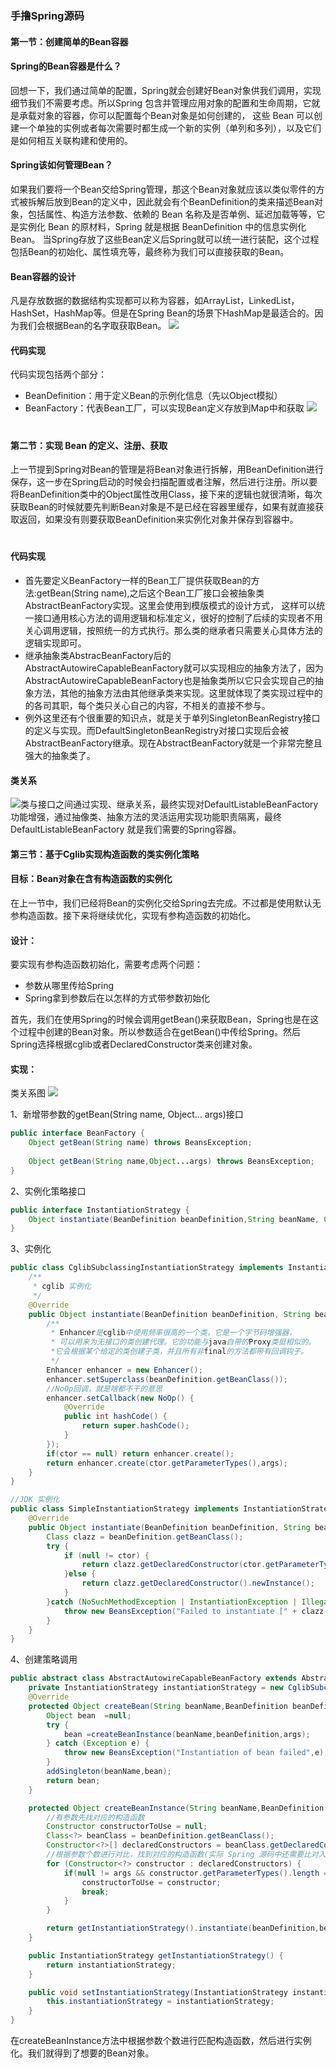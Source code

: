 ### 手撸Spring源码
#### 第一节：创建简单的Bean容器
#### Spring的Bean容器是什么？
回想一下，我们通过简单的配置，Spring就会创建好Bean对象供我们调用，实现细节我们不需要考虑。所以Spring 包含并管理应用对象的配置和生命周期，它就是承载对象的容器，你可以配置每个Bean对象是如何创建的，
这些 Bean 可以创建一个单独的实例或者每次需要时都生成一个新的实例（单列和多列），以及它们是如何相互关联构建和使用的。

#### Spring该如何管理Bean？
如果我们要将一个Bean交给Spring管理，那这个Bean对象就应该以类似零件的方式被拆解后放到Bean的定义中，因此就会有个BeanDefinition的类来描述Bean对象，包括属性、构造方法参数、依赖的 Bean 名称及是否单例、延迟加载等等，它是实例化 Bean 的原材料，Spring 就是根据 BeanDefinition 中的信息实例化 Bean。
当Spring存放了这些Bean定义后Spring就可以统一进行装配，这个过程包括Bean的初始化、属性填充等，最终称为我们可以直接获取的Bean。

#### Bean容器的设计
凡是存放数据的数据结构实现都可以称为容器，如ArrayList，LinkedList，HashSet，HashMap等。但是在Spring Bean的场景下HashMap是最适合的。因为我们会根据Bean的名字取获取Bean。
![](https://yuboimg.oss-cn-hangzhou.aliyuncs.com/Spring/2023-04-01-081906.png)

#### 代码实现
代码实现包括两个部分：
* BeanDefinition：用于定义Bean的示例化信息（先以Object模拟）
* BeanFactory：代表Bean工厂，可以实现Bean定义存放到Map中和获取
![](https://yuboimg.oss-cn-hangzhou.aliyuncs.com/Spring/2023-04-01-084406.png)

#
#### 第二节：实现 Bean 的定义、注册、获取
上一节提到Spring对Bean的管理是将Bean对象进行拆解，用BeanDefinition进行保存，这一步在Spring启动的时候会扫描配置或者注解，然后进行注册。所以要将BeanDefinition类中的Object属性改用Class，接下来的逻辑也就很清晰，每次获取Bean的时候就要先判断Bean对象是不是已经在容器里缓存，如果有就直接获取返回，如果没有则要获取BeanDefinition来实例化对象并保存到容器中。
#
#### 代码实现
* 首先要定义BeanFactory一样的Bean工厂提供获取Bean的方法:getBean(String name),之后这个Bean工厂接口会被抽象类AbstractBeanFactory实现。这里会使用到模版模式的设计方式，
这样可以统一接口通用核心方法的调用逻辑和标准定义，很好的控制了后续的实现者不用关心调用逻辑，按照统一的方式执行。那么类的继承者只需要关心具体方法的逻辑实现即可。
* 继承抽象类AbstracBeanFactory后的AbstractAutowireCapableBeanFactory就可以实现相应的抽象方法了，因为AbstractAutowireCapableBeanFactory也是抽象类所以它只会实现自己的抽象方法，其他的抽象方法由其他继承类来实现。这里就体现了类实现过程中的的各司其职，每个类只关心自己的内容，不相关的直接不参与。
* 例外这里还有个很重要的知识点，就是关于单列SingletonBeanRegistry接口的定义与实现。而DefaultSingletonBeanRegistry对接口实现后会被AbstractBeanFactory继承。现在AbstractBeanFactory就是一个非常完整且强大的抽象类了。

#### 类关系
![](https://yuboimg.oss-cn-hangzhou.aliyuncs.com/Spring/2023-04-07-085711.png)类与接口之间通过实现、继承关系，最终实现对DefaultListableBeanFactory功能增强，通过抽像类、抽象方法的灵活运用实现功能职责隔离，最终DefaultListableBeanFactory 就是我们需要的Spring容器。

#### 第三节：基于Cglib实现构造函数的类实例化策略
#### 目标：Bean对象在含有构造函数的实例化
在上一节中，我们已经将Bean的实例化交给Spring去完成。不过都是使用默认无参构造函数。接下来将继续优化，实现有参构造函数的初始化。
#### 设计：
要实现有参构造函数初始化，需要考虑两个问题：
* 参数从哪里传给Spring
* Spring拿到参数后在以怎样的方式带参数初始化

首先，我们在使用Spring的时候会调用getBean()来获取Bean，Spring也是在这个过程中创建的Bean对象。所以参数适合在getBean()中传给Spring。然后Spring选择根据cglib或者DeclaredConstructor类来创建对象。
#### 实现：
类关系图
![](https://yuboimg.oss-cn-hangzhou.aliyuncs.com/Spring/2023-04-10-030744.png)

1、新增带参数的getBean(String name, Object... args)接口
```java
public interface BeanFactory {
    Object getBean(String name) throws BeansException;
    
    Object getBean(String name,Object...args) throws BeansException;
}
```
2、实例化策略接口
```java
public interface InstantiationStrategy {
    Object instantiate(BeanDefinition beanDefinition,String beanName, Constructor ctor,Object [] args)throws BeansException;
}
```
3、实例化
```java
public class CglibSubclassingInstantiationStrategy implements InstantiationStrategy{
    /**
     * cglib 实例化
     */
    @Override
    public Object instantiate(BeanDefinition beanDefinition, String beanName, Constructor ctor, Object[] args) throws BeansException {
        /**
         * Enhancer是cglib中使用频率很高的一个类，它是一个字节码增强器，
         * 可以用来为无接口的类创建代理。它的功能与java自带的Proxy类挺相似的。
         *它会根据某个给定的类创建子类，并且所有非final的方法都带有回调钩子。
         */
        Enhancer enhancer = new Enhancer();
        enhancer.setSuperclass(beanDefinition.getBeanClass());
        //NoOp回调，就是啥都不干的意思
        enhancer.setCallback(new NoOp() {
            @Override
            public int hashCode() {
                return super.hashCode();
            }
        });
        if(ctor == null) return enhancer.create();
        return enhancer.create(ctor.getParameterTypes(),args);
    }
}
```
```java
//JDK 实例化
public class SimpleInstantiationStrategy implements InstantiationStrategy{
    @Override
    public Object instantiate(BeanDefinition beanDefinition, String beanName, Constructor ctor, Object[] args) throws BeansException {
        Class clazz = beanDefinition.getBeanClass();
        try {
            if (null != ctor) {
                return clazz.getDeclaredConstructor(ctor.getParameterTypes()).newInstance(args);
            }else {
                return clazz.getDeclaredConstructor().newInstance();
            }
        }catch (NoSuchMethodException | InstantiationException | IllegalAccessException | InvocationTargetException e){
            throw new BeansException("Failed to instantiate [" + clazz.getName() + "]", e);
        }
    }
}
```
4、创建策略调用
```java
public abstract class AbstractAutowireCapableBeanFactory extends AbstractBeanFactory{
    private InstantiationStrategy instantiationStrategy = new CglibSubclassingInstantiationStrategy();
    @Override
    protected Object createBean(String beanName,BeanDefinition beanDefinition,Object [] args) throws BeansException {
        Object bean  =null;
        try {
            bean =createBeanInstance(beanName,beanDefinition,args);
        } catch (Exception e) {
            throw new BeansException("Instantiation of bean failed",e);
        }
        addSingleton(beanName,bean);
        return bean;
    }

    protected Object createBeanInstance(String beanName,BeanDefinition beanDefinition,Object [] args){
        //有参数先找对应的构造函数
        Constructor constructorToUse = null;
        Class<?> beanClass = beanDefinition.getBeanClass();
        Constructor<?>[] declaredConstructors = beanClass.getDeclaredConstructors();
        //根据参数个数进行对比，找到对应的构造函数(实际 Spring 源码中还需要比对入参类型)
        for (Constructor<?> constructor : declaredConstructors) {
            if(null != args && constructor.getParameterTypes().length == args.length){
                constructorToUse = constructor;
                break;
            }
        }

        return getInstantiationStrategy().instantiate(beanDefinition,beanName,constructorToUse,args);
    }

    public InstantiationStrategy getInstantiationStrategy() {
        return instantiationStrategy;
    }

    public void setInstantiationStrategy(InstantiationStrategy instantiationStrategy) {
        this.instantiationStrategy = instantiationStrategy;
    }
}
```
在createBeanInstance方法中根据参数个数进行匹配构造函数，然后进行实例化。我们就得到了想要的Bean对象。